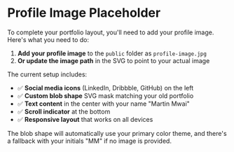 # Profile Image Placeholder

To complete your portfolio layout, you'll need to add your profile image. Here's what you need to do:

1. **Add your profile image** to the `public` folder as `profile-image.jpg`
2. **Or update the image path** in the SVG to point to your actual image

The current setup includes:
- ✅ **Social media icons** (LinkedIn, Dribbble, GitHub) on the left
- ✅ **Custom blob shape** SVG mask matching your old portfolio
- ✅ **Text content** in the center with your name "Martin Mwai"
- ✅ **Scroll indicator** at the bottom
- ✅ **Responsive layout** that works on all devices

The blob shape will automatically use your primary color theme, and there's a fallback with your initials "MM" if no image is provided.
